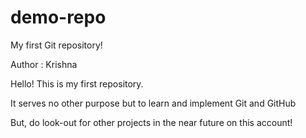 # demo-repo
My first Git repository!

Author : Krishna 

Hello! This is my first repository.

It serves no other purpose but to learn and implement Git and GitHub

But, do look-out for other projects in the near future on this account!
